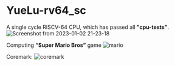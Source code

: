 # YueLu-rv64_sc
A single cycle RISCV-64 CPU, which has passed all **"cpu-tests"**.
![Screenshot from 2023-01-02 21-23-18](https://user-images.githubusercontent.com/105989683/210351658-26b96e51-2c82-47c6-a0c0-bba859fece75.png)

Computing **“Super Mario Bros”** game
![mario](https://user-images.githubusercontent.com/105989683/210528663-1bb8235b-be5b-4418-b646-71bbd1aecfe8.png)

Coremark:
![coremark](https://user-images.githubusercontent.com/105989683/213465733-311693a1-6b89-4361-8759-572c5b1bc1e8.png)
